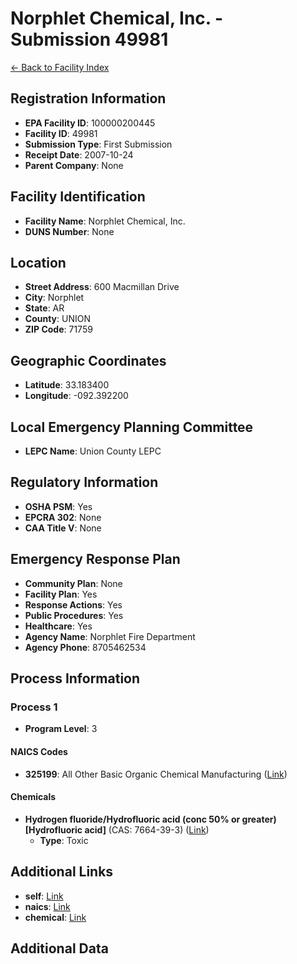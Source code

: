 # Norphlet Chemical, Inc. - Submission 49981

[← Back to Facility Index](../index.md)

## Registration Information

- **EPA Facility ID**: 100000200445
- **Facility ID**: 49981
- **Submission Type**: First Submission
- **Receipt Date**: 2007-10-24
- **Parent Company**: None

## Facility Identification

- **Facility Name**: Norphlet Chemical, Inc.
- **DUNS Number**: None

## Location

- **Street Address**: 600 Macmillan Drive
- **City**: Norphlet
- **State**: AR
- **County**: UNION
- **ZIP Code**: 71759

## Geographic Coordinates

- **Latitude**: 33.183400
- **Longitude**: -092.392200

## Local Emergency Planning Committee

- **LEPC Name**: Union County LEPC

## Regulatory Information

- **OSHA PSM**: Yes
- **EPCRA 302**: None
- **CAA Title V**: None

## Emergency Response Plan

- **Community Plan**: None
- **Facility Plan**: Yes
- **Response Actions**: Yes
- **Public Procedures**: Yes
- **Healthcare**: Yes
- **Agency Name**: Norphlet Fire Department
- **Agency Phone**: 8705462534

## Process Information

### Process 1

- **Program Level**: 3

#### NAICS Codes

- **325199**: All Other Basic Organic Chemical Manufacturing  ([Link](https://cdxapps.epa.gov/olem-rmp-pds/api/naics-codes/325199))

#### Chemicals

- **Hydrogen fluoride/Hydrofluoric acid (conc 50% or greater) [Hydrofluoric acid]** (CAS: 7664-39-3) ([Link](https://cdxapps.epa.gov/olem-rmp-pds/api/chemicals/55))
  - **Type**: Toxic

## Additional Links

- **self**: [Link](https://cdxapps.epa.gov/olem-rmp-pds/api/facilities/49981)
- **naics**: [Link](https://cdxapps.epa.gov/olem-rmp-pds/api/naics-codes/325199)
- **chemical**: [Link](https://cdxapps.epa.gov/olem-rmp-pds/api/chemicals/55)

## Additional Data

